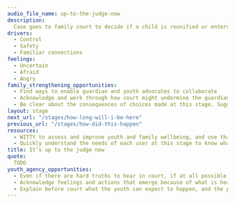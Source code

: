 ```yaml
---
audio_file_name: up-to-the-judge-now
description:
  Case goes to family court to decide if a child is reunified or enters foster care.
drivers:
  - Control
  - Safety
  - Familiar connections
feelings:
  - Uncertain
  - Afraid
  - Angry
family_strengthening_opportunities:
  - Find ways to enable guardian and youth advocates to collaborate
  - Acknowledge and work through how court might undermine the guardians’ authority in the youth’s life
  - Be clear about the consequences of choices made at this stage. Suggest recommended actions AND explain what will likely happen if the family chooses to follow recommendations and if they do not.
layout: stage
next_url: "/stages/how-long-will-i-be-here"
previous_url: "/stages/how-did-this-happen"
resources:
  - WITTY to assess and improve youth and family wellbeing, and use that to inform referrals and community services provided
  - Quickly understand the needs of each user at this stage to know what specific services are needed
title: It’s up to the judge now
quote:
  TODO
youth_agency_opportunities:
  - Even if there are hard truths to hear in court, if at all possible it’s best for the child to be present
  - Acknowledge feelings and actions that emerge because of what is heard in court
  - Explain before court what the youth can expect to happen, and the possible outcomes
---
```

